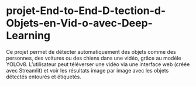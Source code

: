 # projet-End-to-End-D-tection-d-Objets-en-Vid-o-avec-Deep-Learning
Ce projet permet de détecter automatiquement des objets comme des personnes, des voitures ou des chiens dans une vidéo, grâce au modèle YOLOv8. L’utilisateur peut téléverser une vidéo via une interface web (créée avec Streamlit) et voir les résultats image par image avec les objets détectés entourés et étiquetés.

